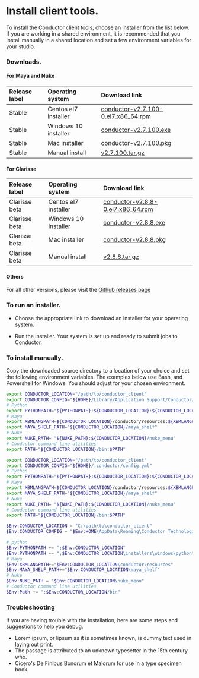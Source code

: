 # Install client tools.

To install the Conductor client tools, choose an installer from the list below. If you are working in a shared environment, it is recommended that you install manually in a shared location and set a few environment variables for your studio.

### Downloads.


#### For Maya and Nuke
|Release label  |  Operating system| Download link | 
|:------------|:-------------|:-------------|
|Stable |Centos el7 installer|  [conductor-v2.7.100-0.el7.x86_64.rpm](https://github.com/AtomicConductor/conductor_client/releases/download/v2.7.100/conductor-v2.7.100-0.el7.x86_64.rpm) |
|Stable |Windows 10 installer|  [conductor-v2.7.100.exe](https://github.com/AtomicConductor/conductor_client/releases/download/v2.7.100/conductor-v2.7.100.exe) |
|Stable |Mac installer|  [conductor-v2.7.100.pkg](https://github.com/AtomicConductor/conductor_client/releases/download/v2.7.100/conductor-v2.7.100.pkg) |
|Stable |Manual install|  [v2.7.100.tar.gz](https://github.com/AtomicConductor/conductor_client/archive/v2.7.100.tar.gz) |


#### For Clarisse
|Release label  |  Operating system| Download link | 
|:------------|:-------------|:-------------|
|Clarisse beta |Centos el7 installer|  [conductor-v2.8.8-0.el7.x86_64.rpm](https://github.com/AtomicConductor/conductor_client/releases/download/v2.8.8/conductor-v2.8.8-0.el7.x86_64.rpm) |
|Clarisse beta |Windows 10 installer|  [conductor-v2.8.8.exe](https://github.com/AtomicConductor/conductor_client/releases/download/v2.8.8/conductor-v2.8.8.exe) |
|Clarisse beta |Mac installer|  [conductor-v2.8.8.pkg](https://github.com/AtomicConductor/conductor_client/releases/download/v2.8.8/conductor-v2.8.8.pkg) |
|Clarisse beta |Manual install|  [v2.8.8.tar.gz](https://github.com/AtomicConductor/conductor_client/archive/v2.8.8.tar.gz) |

#### Others

For all other versions, please visit the [Github releases page](https://github.com/AtomicConductor/conductor_client/releases)
 

### To run an installer.

- Choose the appropriate link to download an installer for your operating system.

- Run the installer. Your system is set up and ready to submit jobs to Conductor. 

### To install manually.
 
Copy the downloaded source directory to a location of your choice and set the following environment variables. The examples below use Bash, and Powershell for Windows. You should adjust for your chosen environment.

``` bash fct_label="Mac"
export CONDUCTOR_LOCATION="/path/to/conductor_client"
export CONDUCTOR_CONFIG="${HOME}/Library/Application Support/Conductor/config.yml"
# Python
export PYTHONPATH="${PYTHONPATH}:${CONDUCTOR_LOCATION}:${CONDUCTOR_LOCATION}/installers/osx/python/lib/python2.7/site-packages"
# Maya
export XBMLANGPATH=${CONDUCTOR_LOCATION}/conductor/resources:${XBMLANGPATH}
export MAYA_SHELF_PATH="${CONDUCTOR_LOCATION}/maya_shelf"
# Nuke
export NUKE_PATH= "${NUKE_PATH}:${CONDUCTOR_LOCATION}/nuke_menu"
# Conductor command line utilities
export PATH="${CONDUCTOR_LOCATION}/bin:$PATH"

```

``` bash fct_label="Linux" 
export CONDUCTOR_LOCATION="/path/to/conductor_client"
export CONDUCTOR_CONFIG="${HOME}/.conductor/config.yml"
# Python
export PYTHONPATH="${PYTHONPATH}:${CONDUCTOR_LOCATION}:${CONDUCTOR_LOCATION}/python/lib/python2.7/site-packages"
# Maya
export XBMLANGPATH=${CONDUCTOR_LOCATION}/conductor/resources:${XBMLANGPATH}
export MAYA_SHELF_PATH="${CONDUCTOR_LOCATION}/maya_shelf"
# Nuke
export NUKE_PATH= "${NUKE_PATH}:${CONDUCTOR_LOCATION}/nuke_menu"
# Conductor command line utilities
export PATH="${CONDUCTOR_LOCATION}/bin:$PATH"
```

``` powershell fct_label="Windows"
$Env:CONDUCTOR_LOCATION = "C:\path\to\conductor_client"
$Env:CONDUCTOR_CONFIG = "$Env:HOME\AppData\Roaming\Conductor Technologies\Conductor\config.yml"

# python
$Env:PYTHONPATH += ";$Env:CONDUCTOR_LOCATION"
$Env:PYTHONPATH += ";$Env:CONDUCTOR_LOCATION\installers\windows\python\Lib\site-packages"
# Maya
$Env:XBMLANGPATH+="$Env:CONDUCTOR_LOCATION\conductor\resources"
$Env:MAYA_SHELF_PATH+="$Env:CONDUCTOR_LOCATION\maya_shelf"
# Nuke
$Env:NUKE_PATH = "$Env:CONDUCTOR_LOCATION\nuke_menu"
# Conductor command line utilities
$Env:Path += ";$Env:CONDUCTOR_LOCATION/bin"
```



### Troubleshooting

If you are having trouble with the installation, here are some steps and suggestions to help you debug.

* Lorem ipsum, or lipsum as it is sometimes known, is dummy text used in laying out print.
* The passage is attributed to an unknown typesetter in the 15th century who.
* Cicero's De Finibus Bonorum et Malorum for use in a type specimen book.